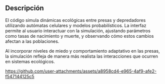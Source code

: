 ## Descripción
El código simula dinámicas ecológicas entre presas y depredadores utilizando autómatas celulares y modelos probabilísticos. 
La interfaz permite al usuario interactuar con la simulación, ajustando parámetros como tasas de nacimiento y muerte, y observando cómo estos cambios afectan a las poblaciones.

Al incorporar niveles de miedo y comportamiento adaptativo en las presas, la simulación refleja de manera más realista las interacciones que ocurren en sistemas ecológicos.


https://github.com/user-attachments/assets/a8958cd4-e965-4af9-afe2-f547144125c5

